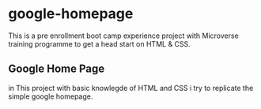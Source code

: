 # google-homepage
This is a pre enrollment boot camp experience project with Microverse training programme to get a head start on HTML &amp; CSS.
## Google Home Page

in This project with basic knowlegde of HTML and CSS i try to replicate the simple google homepage.